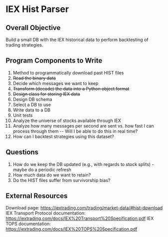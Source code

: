 # IEX Hist Parser

## Overall Objective

Build a small DB with the IEX historical data to perform backtesting of trading strategies.

## Program Components to Write

1. Method to programmatically download past HIST files
2. ~~Read the binary data~~
3. Decide which messages we want to keep
4. ~~Transform (decode) the data into a Python object format~~
5. ~~Design class for storing IEX data~~
6. Design DB schema
7. Select a DB to use
8. Write data to a DB
9. Unit tests
10. Analyze the universe of stocks available through IEX
11. Analyze how many messages per second are sent vs. how fast I can process through them -- Will I be able to do this in real time?
12. How can I backtest strategies using this dataset?

## Questions

1. How do we keep the DB updated (e.g., with regards to stock splits) - maybe do a periodic refresh
2. How much data do we want to retain?
3. Do the HIST files suffer from survivorship bias?

## External Resources

Download page: <https://iextrading.com/trading/market-data/#hist-download>
IEX Transport Protocol documentation: <https://iextrading.com/docs/IEX%20Transport%20Specification.pdf>
IEX TOPS documentation: <https://iextrading.com/docs/IEX%20TOPS%20Specification.pdf>
